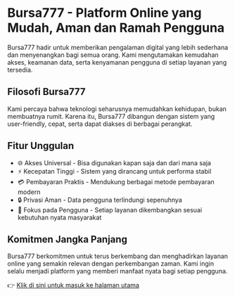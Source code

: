 # Bursa777 - Platform Online yang Mudah, Aman dan Ramah Pengguna

Bursa777 hadir untuk memberikan pengalaman digital yang lebih sederhana dan menyenangkan bagi semua orang. Kami mengutamakan kemudahan akses, keamanan data, serta kenyamanan pengguna di setiap layanan yang tersedia.  

## Filosofi Bursa777
Kami percaya bahwa teknologi seharusnya memudahkan kehidupan, bukan membuatnya rumit. Karena itu, Bursa777 dibangun dengan sistem yang user-friendly, cepat, serta dapat diakses di berbagai perangkat.  

## Fitur Unggulan
- 🌐 Akses Universal - Bisa digunakan kapan saja dan dari mana saja  
- ⚡ Kecepatan Tinggi - Sistem yang dirancang untuk performa stabil  
- 💳 Pembayaran Praktis - Mendukung berbagai metode pembayaran modern  
- 🔒 Privasi Aman - Data pengguna terlindungi sepenuhnya  
- 🎯 Fokus pada Pengguna - Setiap layanan dikembangkan sesuai kebutuhan nyata masyarakat  

## Komitmen Jangka Panjang
Bursa777 berkomitmen untuk terus berkembang dan menghadirkan layanan online yang semakin relevan dengan perkembangan zaman. Kami ingin selalu menjadi platform yang memberi manfaat nyata bagi setiap pengguna.  

👉 [Klik di sini untuk masuk ke halaman utama](bursa777.html)
